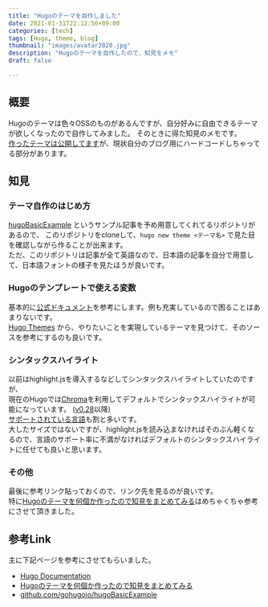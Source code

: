 ```yaml
---
title: "Hugoのテーマを自作しました"
date: 2021-01-31T22:12:56+09:00
categories: [tech]
tags: [Hugo, theme, blog]
thumbnail: "images/avatar2020.jpg"
description: "Hugoのテーマを自作したので、知見をメモ"
draft: false

---
```


## 概要

Hugoのテーマは色々OSSのものがあるんですが、自分好みに自由できるテーマが欲しくなったので自作してみました。
そのときに得た知見のメモです。  
[作ったテーマは公開してます](https://github.com/tkancf/ggdg)が、現状自分のブログ用にハードコードしちゃってる部分があります。

## 知見

### テーマ自作のはじめ方

[hugoBasicExample](https://github.com/gohugoio/hugoBasicExample) というサンプル記事を予め用意してくれてるリポジトリがあるので、
このリポジトリをcloneして、`hugo new theme <テーマ名>` で見た目を確認しながら作ることが出来ます。  
ただ、このリポジトリは記事が全て英語なので、日本語の記事を自分で用意して、日本語フォントの様子を見たほうが良いです。

### Hugoのテンプレートで使える変数

基本的に[公式ドキュメント](https://gohugo.io/documentation/)を参考にします。例も充実しているので困ることはあまりないです。  
[Hugo Themes](https://themes.gohugo.io/) から、やりたいことを実現しているテーマを見つけて、そのソースを参考にするのも良いです。

### シンタックスハイライト

以前はhighlight.jsを導入するなどしてシンタックスハイライトしていたのですが、  
現在のHugoでは[Chroma](https://github.com/alecthomas/chroma)を利用してデフォルトでシンタックスハイライトが可能になっています。 ([v0.28](https://github.com/gohugoio/hugo/releases/tag/v0.28)以降)  
[サポートされている言語](https://github.com/alecthomas/chroma#supported-languages)も割と多いです。  
大したサイズではないですが、highlight.jsを読み込まなければそのぶん軽くなるので、言語のサポート率に不満がなければデフォルトのシンタックスハイライトに任せても良いと思います。

### その他

最後に参考リンク貼っておくので、リンク先を見るのが良いです。  
特に[Hugoのテーマを何個か作ったので知見をまとめてみる](https://blog.unresolved.xyz/how-to-make-of-hugo-theme)はめちゃくちゃ参考にさせて頂きました。  

## 参考Link

主に下記ページを参考にさせてもらいました。

- [Hugo Documentation](https://gohugo.io/documentation/)
- [Hugoのテーマを何個か作ったので知見をまとめてみる](https://blog.unresolved.xyz/how-to-make-of-hugo-theme)
- [github.com/gohugoio/hugoBasicExample](https://github.com/gohugoio/hugoBasicExample)
